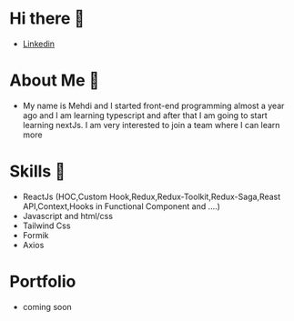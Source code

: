 # Hi there 👋
- [Linkedin](https://www.linkedin.com/in/mahdibashirione/)

# About Me 🧐
- My name is Mehdi and I started front-end programming almost a year ago and I am learning typescript and after that I am going to start 
  learning nextJs.
  I am very interested to join a team where I can learn more

# Skills 💪
- ReactJs (HOC,Custom Hook,Redux,Redux-Toolkit,Redux-Saga,Reast API,Context,Hooks in Functional Component and ....)
- Javascript and html/css
- Tailwind Css
- Formik
- Axios

# Portfolio
  - coming soon
    

